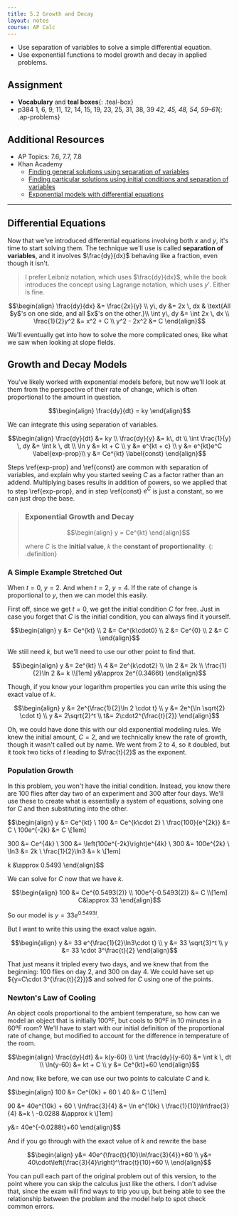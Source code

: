 ```yaml
---
title: 5.2 Growth and Decay
layout: notes
course: AP Calc
---
```


- Use separation of variables to solve a simple differential equation.
- Use exponential functions to model growth and decay in applied problems.

## Assignment

- **Vocabulary** and **teal boxes**{: .teal-box}
- p384 1, 6, 9, 11, 12, 14, 15, 19, 23, 25, 31, 38, 39 *42, 45, 48, 54, 59–61*{: .ap-problems}

## Additional Resources

- AP Topics: 7.6, 7.7, 7.8
- Khan Academy
  - [Finding general solutions using separation of variables](https://www.khanacademy.org/math/ap-calculus-ab/ab-differential-equations-new/ab-7-6/v/separable-differential-equations-introduction)
  - [Finding particular solutions using initial conditions and separation of variables](https://www.khanacademy.org/math/ap-calculus-ab/ab-differential-equations-new/ab-7-7/v/finding-constant-of-integration-rational)
  - [Exponential models with differential equations](https://www.khanacademy.org/math/ap-calculus-ab/ab-differential-equations-new/ab-7-8/v/modeling-population-with-simple-differential-equation)

---

## Differential Equations

Now that we've introduced differential equations involving both $x$ and $y$, it's time to start solving them. The technique we'll use is called **separation of variables**, and it involves $\frac{dy}{dx}$ behaving like a fraction, even though it isn't.

> I prefer Leibniz notation, which uses $\frac{dy}{dx}$, while the book introduces the concept using Lagrange notation, which uses $y'$. Either is fine.

$$\begin{align}
\frac{dy}{dx} &= \frac{2x}{y} \\
y\, dy &= 2x \, dx & \text{All $y$'s on one side, and all $x$'s on the other.}\\
\int y\, dy &= \int 2x \, dx \\
\frac{1}{2}y^2 &= x^2 + C \\
y^2 - 2x^2 &= C
\end{align}$$

We'll eventually get into how to solve the more complicated ones, like what we saw when looking at slope fields.

## Growth and Decay Models

You've likely worked with exponential models before, but now we'll look at them from the perspective of their rate of change, which is often proportional to the amount in question.

$$\begin{align}
\frac{dy}{dt} = ky
\end{align}$$

We can integrate this using separation of variables.

$$\begin{align}
\frac{dy}{dt} &= ky \\
\frac{dy}{y} &= k\, dt \\
\int \frac{1}{y} \, dy &= \int k \, dt \\
\ln y &= kt + C \\
y &= e^{kt + c} \\
y &= e^{kt}e^C \label{exp-prop}\\
y &= Ce^{kt} \label{const}
\end{align}$$

Steps \ref{exp-prop} and \ref{const} are common with separation of variables, and explain why you started seeing $C$ as a factor rather than an addend. Multiplying bases results in addition of powers, so we applied that to step \ref{exp-prop}, and in step \ref{const} $e^C$ is just a constant, so we can just drop the base.

> ### Exponential Growth and Decay
>
> $$\begin{align}
> y = Ce^{kt}
> \end{align}$$
>
> where $C$ is the **initial value**, $k$ the **constant of proportionality**.
{: .definition}

### A Simple Example Stretched Out

When $t=0$, $y=2$. And when $t=2$, $y=4$. If the rate of change is proportional to $y$, then we can model this easily.

First off, since we get $t=0$, we get the initial condition $C$ for free. Just in case you forget that $C$ is the initial condition, you can always find it yourself.

$$\begin{align}
y &= Ce^{kt} \\
2 &= Ce^{k\cdot0} \\
2 &= Ce^{0} \\
2 &= C
\end{align}$$

We still need $k$, but we'll need to use our other point to find that.

$$\begin{align}
y &= 2e^{kt} \\
4 &= 2e^{k\cdot2} \\
\ln 2 &= 2k \\
\frac{1}{2}\ln 2 &= k \\[1em]
y&\approx 2e^{0.3466t}
\end{align}$$

Though, if you know your logarithm properties you can write this using the exact value of $k$.

$$\begin{align}
y &= 2e^{\frac{1}{2}\ln 2 \cdot t} \\
y &= 2e^{\ln \sqrt{2} \cdot t} \\
y &= 2\sqrt{2}^t \\
t&= 2\cdot2^{\frac{t}{2}}
\end{align}$$

Oh, we could have done this with our old exponential modeling rules. We knew the initial amount, $C=2$, and we technically knew the rate of growth, though it wasn't called out by name. We went from $2$ to $4$, so it doubled, but it took two ticks of $t$ leading to $\frac{t}{2}$ as the exponent.

### Population Growth

In this problem, you won't have the initial condition. Instead, you know there are 100 flies after day two of an experiment and 300 after four days. We'll use these to create what is essentially a system of equations, solving one for $C$ and then substituting into the other.

$$\begin{align}
y &= Ce^{kt} \\
100 &= Ce^{k\cdot 2} \\
\frac{100}{e^{2k}} &= C \\
100e^{-2k} &= C \\[1em]

300 &= Ce^{4k} \\
300 &= \left(100e^{-2k}\right)e^{4k} \\
300 &= 100e^{2k} \\
\ln3 &= 2k \\
\frac{1}{2}\ln3 &= k \\[1em]

k &\approx 0.5493
\end{align}$$

We can solve for $C$ now that we have $k$.

$$\begin{align}
100 &= Ce^{0.5493(2)} \\
100e^{-0.5493(2)} &= C \\[1em]
C&\approx 33
\end{align}$$

So our model is $y=33e^{0.5493t}$.

But I want to write this using the exact value again.

$$\begin{align}
y &= 33 e^{\frac{1}{2}\ln3\cdot t} \\
y &= 33 \sqrt{3}^t \\
y &= 33 \cdot 3^\frac{t}{2}
\end{align}$$

That just means it tripled every two days, and we knew that from the beginning: 100 flies on day 2, and 300 on day 4. We could have set up ${y=C\cdot 3^{\frac{t}{2}}}$ and solved for $C$ using one of the points.

### Newton's Law of Cooling

An object cools proportional to the ambient temperature, so how can we model an object that is initially 100ºF, but cools to 90ºF in 10 minutes in a 60ºF room? We'll have to start with our initial definition of the proportional rate of change, but modified to account for the difference in temperature of the room.

$$\begin{align}
\frac{dy}{dt} &= k(y-60) \\
\int \frac{dy}{y-60} &= \int k \, dt \\
\ln(y-60) &= kt + C \\
y &= Ce^{kt}+60
\end{align}$$

And now, like before, we can use our two points to calculate $C$ and $k$.

$$\begin{align}
100 &= Ce^{0k} + 60 \\
40 &= C \\[1em]

90 &= 40e^{10k} + 60 \\
\ln\frac{3}{4} &= \ln e^{10k} \\
\frac{1}{10}\ln\frac{3}{4} &=k \\
-0.0288 &\approx k \\[1em]

y&= 40e^{-0.0288t}+60
\end{align}$$

And if you go through with the exact value of $k$ and rewrite the base

$$\begin{align}
y&= 40e^{\frac{t}{10}\ln\frac{3}{4}}+60 \\
y&= 40\cdot\left(\frac{3}{4}\right)^\frac{t}{10}+60 \\
\end{align}$$

You can pull each part of the original problem out of this version, to the point where you can skip the calculus just like the others. I don't advise that, since the exam will find ways to trip you up, but being able to see the relationship between the problem and the model help to spot check common errors.

